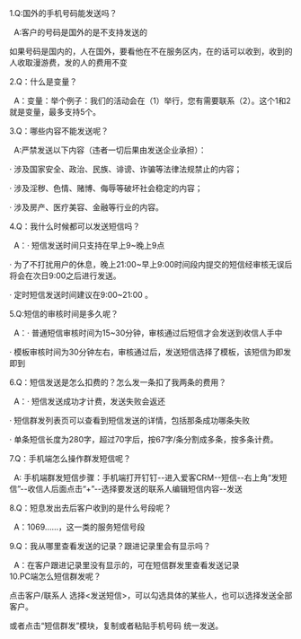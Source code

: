   
1.Q:国外的手机号码能发送吗？

  A:客户的号码是国外的是不支持发送的

如果号码是国内的，人在国外，要看他在不在服务区内，在的话可以收到，收到的人收取漫游费，发的人的费用不变

2.Q：什么是变量？

  A：变量：举个例子：我们的活动会在（1）举行，您有需要联系（2）。这个1和2就是变量，最多支持5个。

3.Q：哪些内容不能发送呢？

  A:严禁发送以下内容（违者一切后果由发送企业承担）：

· 涉及国家安全、政治、民族、诽谤、诈骗等法律法规禁止的内容；

· 涉及淫秽、色情、赌博、侮辱等破坏社会稳定的内容；

· 涉及房产、医疗美容、金融等行业的内容。

4.Q：我什么时候都可以发送短信吗？

  A：· 短信发送时间只支持在早上9~晚上9点

· 为了不打扰用户的休息，晚上21:00~早上9:00时间段内提交的短信经审核无误后将会在次日9:00之后进行发送。

· 定时短信发送时间建议在9:00~21:00 。

5.Q:短信的审核时间是多久呢？

  A：· 普通短信审核时间为15~30分钟，审核通过后短信才会发送到收信人手中

· 模板审核时间为30分钟左右，审核通过后，发送短信选择了模板，该短信为即发即到

6.Q：短信发送是怎么扣费的？怎么发一条扣了我两条的费用？

  A：· 短信发送成功才计费，发送失败会返还

· 短信群发列表页可以查看到短信发送的详情，包括那条成功哪条失败

· 单条短信长度为280字，超过70字后，按67字/条分割成多条，按多条计费。

7.Q：手机端怎么操作群发短信呢？

  A: 手机端群发短信步骤：手机端打开钉钉--进入爱客CRM--短信--右上角“发短信”--收信人后面点击“+”--选择要发送的联系人编辑短信内容--发送

8.Q：短息发出去后客户收到的是什么号段呢？

  A：1069......，这一类的服务短信号段

9.Q：我从哪里查看发送的记录？跟进记录里会有显示吗？

  A：在客户跟进记录里没有显示的，可在短信群发里查看发送记录  
10.PC端怎么短信群发呢？

点击客户/联系人 选择&lt;发送短信&gt;，可以勾选具体的某些人，也可以选择发送全部客户。

或者点击“短信群发”模块，复制或者粘贴手机号码 统一发送。

